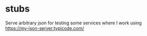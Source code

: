 # stubs

Serve arbitrary json for testing some services where I work using https://my-json-server.typicode.com/
